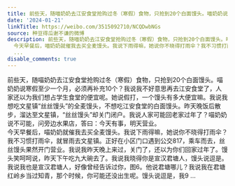 ```yaml
---
title: 前些天，随喵奶奶去江安食堂抢购过冬（寒假）食物，只抢到20个白面馒头。喵奶奶说寒假至少一个月，必须再补充10个？我说我不好意思再去江安食堂了，人家还以为我...
date: '2024-01-21'
linkTitle: https://weibo.com/3515092710/NCQDwbNGs
source: 种豆得瓜谢不谦的微博
description: 前些天，随喵奶奶去江安食堂抢购过冬（寒假）食物，只抢到20个白面馒头。喵奶奶说寒假至少一个月，必须再补充10个？我说我不好意思再去江安食堂了，人家还以为我们想占学生食堂的便宜呢。她说假打，一个馒头有多大便宜嘛。我说我想吃文星镇“丝丝馒头”的全麦馒头，不想吃江安食堂的白面馒头。昨天晚饭后散步，溜达至文星镇，“丝丝馒头”却关门闭户。我说人家可能回老家过年了？喵奶奶说不可能，问旁边水果店，答曰：今天有事，明天营业。<br>
  今天早餐后，喵奶奶就催我去买全麦馒头。我说下雨得嘛，她说你不晓得打雨伞？我不习惯打雨伞，就冒雨去文星镇。正好在小区门口遇到公交817，乘车而去，丝丝馒头果然开门营业。我说我昨天晚上来过，关门了，还以为你们回家过年了。馒头笑呵呵说，昨天下午吃九大碗去了。我说我晓得你是宣汉君塘人，馒头说逗是。我说我也是宣汉君塘人，好像曾经告诉过你，图6。他说君塘哪儿？我说我在君塘红岭乡当过知青，那个时候，你可能还没出生呢。馒头说逗是，我9
  ...
disable_comments: true
---
```

前些天，随喵奶奶去江安食堂抢购过冬（寒假）食物，只抢到20个白面馒头。喵奶奶说寒假至少一个月，必须再补充10个？我说我不好意思再去江安食堂了，人家还以为我们想占学生食堂的便宜呢。她说假打，一个馒头有多大便宜嘛。我说我想吃文星镇“丝丝馒头”的全麦馒头，不想吃江安食堂的白面馒头。昨天晚饭后散步，溜达至文星镇，“丝丝馒头”却关门闭户。我说人家可能回老家过年了？喵奶奶说不可能，问旁边水果店，答曰：今天有事，明天营业。<br> 今天早餐后，喵奶奶就催我去买全麦馒头。我说下雨得嘛，她说你不晓得打雨伞？我不习惯打雨伞，就冒雨去文星镇。正好在小区门口遇到公交817，乘车而去，丝丝馒头果然开门营业。我说我昨天晚上来过，关门了，还以为你们回家过年了。馒头笑呵呵说，昨天下午吃九大碗去了。我说我晓得你是宣汉君塘人，馒头说逗是。我说我也是宣汉君塘人，好像曾经告诉过你，图6。他说君塘哪儿？我说我在君塘红岭乡当过知青，那个时候，你可能还没出生呢。馒头说逗是，我9 ...